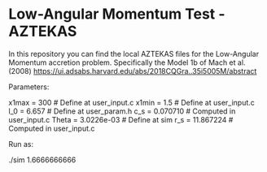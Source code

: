 # Low-Angular Momentum Test - AZTEKAS

In this repository you can find the local AZTEKAS files for the Low-Angular
Momentum accretion problem. Specifically the Model 1b of Mach et al. (2008) 
https://ui.adsabs.harvard.edu/abs/2018CQGra..35i5005M/abstract

Parameters:

x1max = 300 # Define at user_input.c
x1min = 1.5 # Define at user_input.c
l_0   = 6.657 # Define at user_param.h
c_s   = 0.070710 # Computed in user_input.c
Theta = 3.0226e-03 # Define at sim
r_s   = 11.867224 # Computed in user_input.c

Run as:

./sim 1.6666666666
